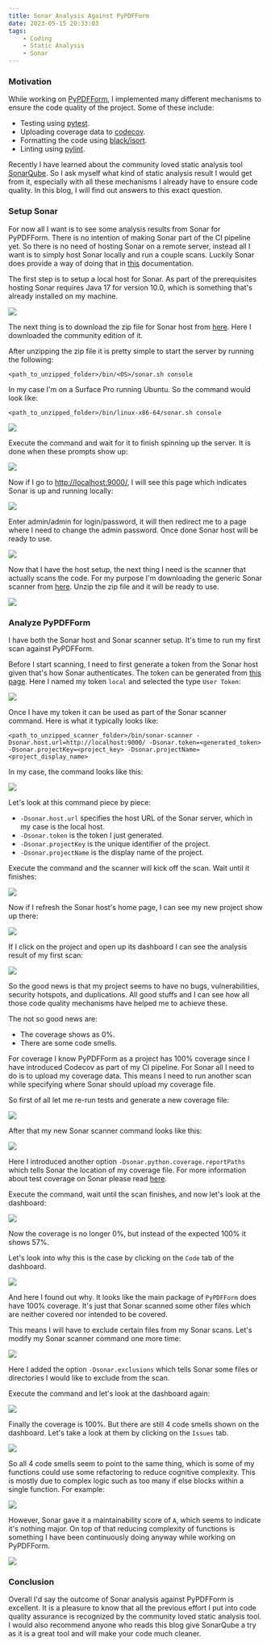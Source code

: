 ```yaml
---
title: Sonar Analysis Against PyPDFForm
date: 2023-05-15 20:33:03
tags:
	- Coding
	- Static Analysis
	- Sonar
---
```


### Motivation

While working on [PyPDFForm](https://github.com/chinapandaman/PyPDFForm), I implemented many different mechanisms to ensure the code quality of the project. Some of these include:

* Testing using [pytest](https://pytest.org/).
* Uploading coverage data to [codecov](https://app.codecov.io/gh/chinapandaman/PyPDFForm).
* Formatting the code using [black/isort](https://github.com/chinapandaman/PyPDFForm/blob/master/.github/workflows/python-black-isort.yml).
* Linting using [pylint](https://pypi.org/project/pylint/).

Recently I have learned about the community loved static analysis tool [SonarQube](https://www.sonarsource.com/products/sonarqube/). So I ask myself what kind of static analysis result I would get from it, especially with all these mechanisms I already have to ensure code quality. In this blog, I will find out answers to this exact question.

<!-- more -->

### Setup Sonar

For now all I want is to see some analysis results from Sonar for PyPDFForm. There is no intention of making Sonar part of the CI pipeline yet. So there is no need of hosting Sonar on a remote server, instead all I want is to simply host Sonar locally and run a couple scans. Luckily Sonar does provide a way of doing that in [this](https://docs.sonarqube.org/latest/try-out-sonarqube/) documentation.

The first step is to setup a local host for Sonar. As part of the prerequisites hosting Sonar requires Java 17 for version 10.0, which is something that's already installed on my machine.

![](sonar-blog-1/1.png)

The next thing is to download the zip file for Sonar host from [here](https://www.sonarsource.com/products/sonarqube/downloads/). Here I downloaded the community edition of it.

After unzipping the zip file it is pretty simple to start the server by running the following:

```shell
<path_to_unzipped_folder>/bin/<OS>/sonar.sh console
```

In my case I'm on a Surface Pro running Ubuntu. So the command would look like:

```shell
<path_to_unzipped_folder>/bin/linux-x86-64/sonar.sh console
```

![](sonar-blog-1/2.png)

Execute the command and wait for it to finish spinning up the server. It is done when these prompts show up:

![](sonar-blog-1/3.png)

Now if I go to [http://localhost:9000/](http://localhost:9000/), I will see this page which indicates Sonar is up and running locally:

![](sonar-blog-1/4.png)

Enter admin/admin for login/password, it will then redirect me to a page where I need to change the admin password. Once done Sonar host will be ready to use.

![](sonar-blog-1/5.png)

Now that I have the host setup, the next thing I need is the scanner that actually scans the code. For my purpose I'm downloading the generic Sonar scanner from [here](https://docs.sonarqube.org/latest/analyzing-source-code/scanners/sonarscanner/). Unzip the zip file and it will be ready to use.

![](sonar-blog-1/6.png)

### Analyze PyPDFForm

I have both the Sonar host and Sonar scanner setup. It's time to run my first scan against PyPDFForm.

Before I start scanning, I need to first generate a token from the Sonar host given that's how Sonar authenticates. The token can be generated from [this page](http://localhost:9000/account/security). Here I named my token `local` and selected the type `User Token`:

![](sonar-blog-1/7.png)

Once I have my token it can be used as part of the Sonar scanner command. Here is what it typically looks like:

```shell
<path_to_unzipped_scanner_folder>/bin/sonar-scanner -Dsonar.host.url=http://localhost:9000/ -Dsonar.token=<generated_token> -Dsonar.projectKey=<project_key> -Dsonar.projectName=<project_display_name>
```

In my case, the command looks like this:

![](sonar-blog-1/8.png)

Let's look at this command piece by piece:

* `-Dsonar.host.url` specifies the host URL of the Sonar server, which in my case is the local host.
* `-Dsonar.token` is the token I just generated.
* `-Dsonar.projectKey` is the unique identifier of the project.
* `-Dsonar.projectName` is the display name of the project.

Execute the command and the scanner will kick off the scan. Wait until it finishes:

![](sonar-blog-1/9.png)

Now if I refresh the Sonar host's home page, I can see my new project show up there:

![](sonar-blog-1/10.png)

If I click on the project and open up its dashboard I can see the analysis result of my first scan:

![](sonar-blog-1/11.png)

So the good news is that my project seems to have no bugs, vulnerabilities, security hotspots, and duplications. All good stuffs and I can see how all those code quality mechanisms have helped me to achieve these.

The not so good news are:

* The coverage shows as 0%.
* There are some code smells.

For coverage I know PyPDFForm as a project has 100% coverage since I have introduced Codecov as part of my CI pipeline. For Sonar all I need to do is to upload my coverage data. This means I need to run another scan while specifying where Sonar should upload my coverage file.

So first of all let me re-run tests and generate a new coverage file:

![](sonar-blog-1/12.png)

After that my new Sonar scanner command looks like this:

![](sonar-blog-1/13.png)

Here I introduced another option `-Dsonar.python.coverage.reportPaths` which tells Sonar the location of my coverage file. For more information about test coverage on Sonar please read [here](https://docs.sonarqube.org/latest/analyzing-source-code/test-coverage/overview/).

Execute the command, wait until the scan finishes, and now let's look at the dashboard:

![](sonar-blog-1/14.png)

Now the coverage is no longer 0%, but instead of the expected 100% it shows 57%.

Let's look into why this is the case by clicking on the `Code` tab of the dashboard.

![](sonar-blog-1/15.png)

And here I found out why. It looks like the main package of `PyPDFForm` does have 100% coverage. It's just that Sonar scanned some other files which are neither covered nor intended to be covered.

This means I will have to exclude certain files from my Sonar scans. Let's modify my Sonar scanner command one more time:

![](sonar-blog-1/16.png)

Here I added the option `-Dsonar.exclusions` which tells Sonar some files or directories I would like to exclude from the scan.

Execute the command and let's look at the dashboard again:

![](sonar-blog-1/17.png)

Finally the coverage is 100%. But there are still 4 code smells shown on the dashboard. Let's take a look at them by clicking on the `Issues` tab.

![](sonar-blog-1/18.png)

So all 4 code smells seem to point to the same thing, which is some of my functions could use some refactoring to reduce cognitive complexity. This is mostly due to complex logic such as too many if else blocks within a single function. For example:

![](sonar-blog-1/19.png)

However, Sonar gave it a maintainability score of `A`, which seems to indicate it's nothing major. On top of that reducing complexity of functions is something I have been continuously doing anyway while working on PyPDFForm.

![](sonar-blog-1/20.png)

### Conclusion

Overall I'd say the outcome of Sonar analysis against PyPDFForm is excellent. It is a pleasure to know that all the previous effort I put into code quality assurance is recognized by the community loved static analysis tool. I would also recommend anyone who reads this blog give SonarQube a try as it is a great tool and will make your code much cleaner.

